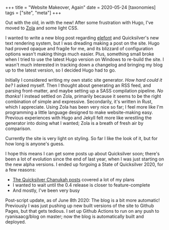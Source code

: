 +++
title = "Website Makeover, Again"
date = 2020-05-24
[taxonomies]
tags = ["site", "meta"]
+++

Out with the old, in with the new! After some frustration with Hugo, I've moved to [Zola](https://www.getzola.org/) and some light CSS.

<!-- more -->

I wanted to write a new blog post regarding [elefont](https://github.com/ryanisaacg/elefont) and Quicksilver's new text rendering system, but I  was dreading making a post on the site. Hugo had proved opaque and fragile for me, and its blizzard of configuration options wasn't making things much easier. Plus, something small broke when I tried to use the latest Hugo version on Windows to re-build the site. I wasn't much interested in tracking down a changelog and bringing my blog up to the latest version, so I decided Hugo had to go.

Initially I considered writing my own static site generator. _How hard could it be?_ I asked myself. Then I thought about generating an RSS feed, and parsing front-matter, and maybe setting up a SASS compilation pipeline. _No thanks!_ I instead settled on Zola, primarily because it seems to be the right combination of simple and expressive. Secondarily, it's written in Rust, which I appreciate. Using Zola has been very nice so far; I feel more like I'm programming a little language designed to make website-making easy. Previous experiences with Hugo and Jekyll felt more like wrestling the generator into doing what I wanted; Zola is a breath of fresh air by comparison.

Currently the site is very light on styling. So far I like the look of it, but for how long is anyone's guess.

I hope this means I can get some posts up about Quicksilver soon; there's been a lot of evolution since the end of last year, when I was just starting on the new alpha versions. I ended up forgoing a State of Quicksilver 2020, for a few reasons:

- [The Quicksilver Chanukah posts](../quicksilver-chanukah-2019) covered a lot of my plans
- I wanted to wait until the 0.4 release is closer to feature-complete
- And mostly, I've been very busy

Post-script update, as of June 8th 2020: The blog is a bit more automatic! Previously I was just pushing up new built versions of the site to Github Pages, but that gets tedious. I set up Github Actions to run on any push to ryanisaacg/blog on master; now the blog is automatically built and deployed.
